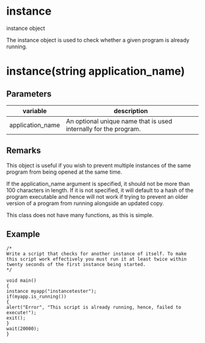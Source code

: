 # instance

instance object


The instance object is used to check whether a given program is already running.

# instance(string application_name)

## Parameters

variable| description
---|---
application_name | An optional unique name that is used internally for the program.

## Remarks

This object is useful if you wish to prevent multiple instances of the same program from being opened at the same time.

If the application_name argument is specified, it should not be more than 100 characters in length. If it is not specified, it will default to a hash of the program executable and hence will not work if trying to prevent an older version of a program from running alongside an updated copy.

This class does not have many functions, as this is simple.

## Example

```
/*
Write a script that checks for another instance of itself. To make this script work effectively you must run it at least twice within twenty seconds of the first instance being started.
*/

void main()
{
instance myapp("instancetester");
if(myapp.is_running())
{
alert("Error", "This script is already running, hence, failed to execute!");
exit();
}
wait(20000);
}
```
